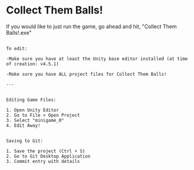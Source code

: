 # Collect Them Balls!



If you would like to just run the game, go ahead and hit, "Collect Them Balls!.exe"

~~~~~~~~~~~~~~~~~~~~~~~~~~~~~~~~~~~~~

To edit:

-Make sure you have at least the Unity base editor installed (at time of creation: v4.5.1)

-Make sure you have ALL project files for Collect Them Balls!

---


Editing Game Files:

1. Open Unity Editor
2. Go to File > Open Project
3. Select "minigame_0"
4. Edit Away!


Saving to Git:

1. Save the project (Ctrl + S)
2. Go to Git Desktop Application
3. Commit entry with details

~~~~~~~~~~~~~~~~~~~~~~~~~~~~~~~~~~~~~

~~~Merry Christmas!~~~